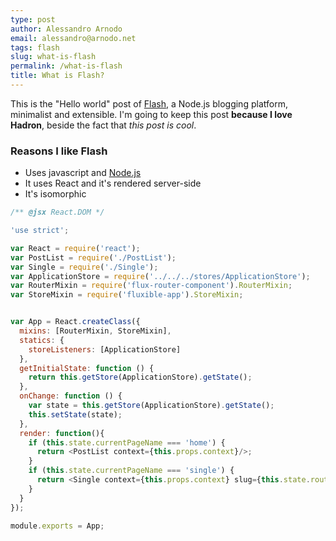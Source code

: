 ```yaml
---
type: post
author: Alessandro Arnodo
email: alessandro@arnodo.net
tags: flash
slug: what-is-flash
permalink: /what-is-flash
title: What is Flash?
---
```



This is the "Hello world" post of [Flash](https://github.com/vesparny/flash), a Node.js blogging platform, minimalist
and extensible. I'm going to keep this post **because I love Hadron**, beside the fact that *this post is cool*.

### Reasons I like Flash

* Uses javascript and [Node.js](http://nodejs.org/)
* It uses React and it's rendered server-side
* It's isomorphic

```javascript
/** @jsx React.DOM */

'use strict';

var React = require('react');
var PostList = require('./PostList');
var Single = require('./Single');
var ApplicationStore = require('../../../stores/ApplicationStore');
var RouterMixin = require('flux-router-component').RouterMixin;
var StoreMixin = require('fluxible-app').StoreMixin;


var App = React.createClass({
  mixins: [RouterMixin, StoreMixin],
  statics: {
    storeListeners: [ApplicationStore]
  },
  getInitialState: function () {
    return this.getStore(ApplicationStore).getState();
  },
  onChange: function () {
    var state = this.getStore(ApplicationStore).getState();
    this.setState(state);
  },
  render: function(){
    if (this.state.currentPageName === 'home') {
      return <PostList context={this.props.context}/>;
    }
    if (this.state.currentPageName === 'single') {
      return <Single context={this.props.context} slug={this.state.route.params.slug}/>;
    }
  }
});

module.exports = App;
```
